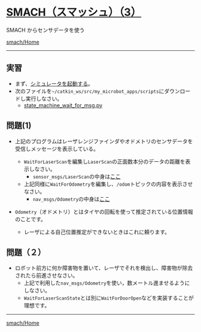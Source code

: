 # [SMACH（スマッシュ）（3）](http://wiki.ros.org/smach)

SMACH からセンサデータを使う

[smach/Home](Home.md)

---

## 実習

- まず、[シミュレータを起動する](../stage_simulator/stage_simulator_01.md)。
- 次のファイルを`~/catkin_ws/src/my_microbot_apps/scripts`にダウンロードし実行しなさい。
  - [state_machine_wait_for_msg.py](https://raw.githubusercontent.com/KMiyawaki/lectures/master/ros/smach/smach_03/state_machine_wait_for_msg.py)

## 問題(1)

- 上記のプログラムはレーザレンジファインダやオドメトリのセンサデータを受信しメッセージを表示している。

  - `WaitForLaserScan`を編集し`LaserScan`の正面数本分のデータの距離を表示しなさい。
    - `sensor_msgs/LaserScan`の中身は[ここ](http://docs.ros.org/api/sensor_msgs/html/msg/LaserScan.html)
  - 上記同様に`WaitForOdometry`を編集し、`/odom`トピックの内容を表示させなさい。
    - `nav_msgs/Odometry`の中身は[ここ](http://docs.ros.org/api/nav_msgs/html/msg/Odometry.html)

- `Odometry`（オドメトリ）とはタイヤの回転を使って推定されている位置情報のことです。
  - レーザによる自己位置推定ができないときはこれに頼ります。

## 問題（２）

- ロボット前方に何か障害物を置いて、レーザでそれを検出し、障害物が除去されたら前進させなさい。
  - 上記で利用した`nav_msgs/Odometry`を使い，数メートル進ませるようにしなさい。
  - `WaitForLaserScanState`とは別に`WaitForDoorOpen`などを実装することが理想です。

---

[smach/Home](Home.md)
